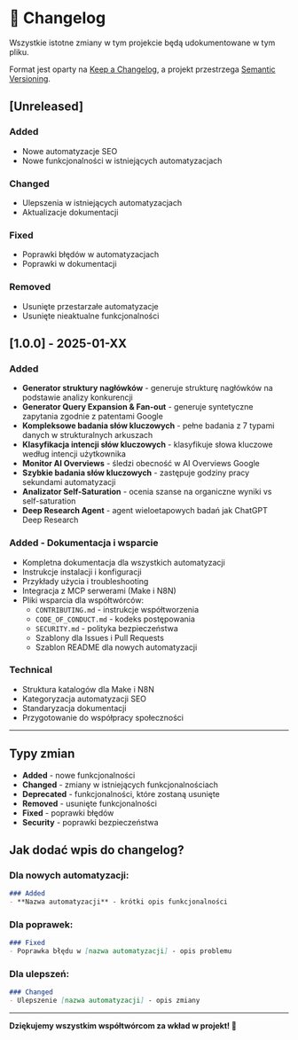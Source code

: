 # 📝 Changelog

Wszystkie istotne zmiany w tym projekcie będą udokumentowane w tym pliku.

Format jest oparty na [Keep a Changelog](https://keepachangelog.com/en/1.0.0/),
a projekt przestrzega [Semantic Versioning](https://semver.org/spec/v2.0.0.html).

## [Unreleased]

### Added
- Nowe automatyzacje SEO
- Nowe funkcjonalności w istniejących automatyzacjach

### Changed
- Ulepszenia w istniejących automatyzacjach
- Aktualizacje dokumentacji

### Fixed
- Poprawki błędów w automatyzacjach
- Poprawki w dokumentacji

### Removed
- Usunięte przestarzałe automatyzacje
- Usunięte nieaktualne funkcjonalności

## [1.0.0] - 2025-01-XX

### Added
- **Generator struktury nagłówków** - generuje strukturę nagłówków na podstawie analizy konkurencji
- **Generator Query Expansion & Fan-out** - generuje syntetyczne zapytania zgodnie z patentami Google
- **Kompleksowe badania słów kluczowych** - pełne badania z 7 typami danych w strukturalnych arkuszach
- **Klasyfikacja intencji słów kluczowych** - klasyfikuje słowa kluczowe według intencji użytkownika
- **Monitor AI Overviews** - śledzi obecność w AI Overviews Google
- **Szybkie badania słów kluczowych** - zastępuje godziny pracy sekundami automatyzacji
- **Analizator Self-Saturation** - ocenia szanse na organiczne wyniki vs self-saturation
- **Deep Research Agent** - agent wieloetapowych badań jak ChatGPT Deep Research

### Added - Dokumentacja i wsparcie
- Kompletna dokumentacja dla wszystkich automatyzacji
- Instrukcje instalacji i konfiguracji
- Przykłady użycia i troubleshooting
- Integracja z MCP serwerami (Make i N8N)
- Pliki wsparcia dla współtwórców:
  - `CONTRIBUTING.md` - instrukcje współtworzenia
  - `CODE_OF_CONDUCT.md` - kodeks postępowania
  - `SECURITY.md` - polityka bezpieczeństwa
  - Szablony dla Issues i Pull Requests
  - Szablon README dla nowych automatyzacji

### Technical
- Struktura katalogów dla Make i N8N
- Kategoryzacja automatyzacji SEO
- Standaryzacja dokumentacji
- Przygotowanie do współpracy społeczności

---

## Typy zmian

- **Added** - nowe funkcjonalności
- **Changed** - zmiany w istniejących funkcjonalnościach
- **Deprecated** - funkcjonalności, które zostaną usunięte
- **Removed** - usunięte funkcjonalności
- **Fixed** - poprawki błędów
- **Security** - poprawki bezpieczeństwa

## Jak dodać wpis do changelog?

### Dla nowych automatyzacji:
```markdown
### Added
- **Nazwa automatyzacji** - krótki opis funkcjonalności
```

### Dla poprawek:
```markdown
### Fixed
- Poprawka błędu w [nazwa automatyzacji] - opis problemu
```

### Dla ulepszeń:
```markdown
### Changed
- Ulepszenie [nazwa automatyzacji] - opis zmiany
```

---

**Dziękujemy wszystkim współtwórcom za wkład w projekt! 🚀** 